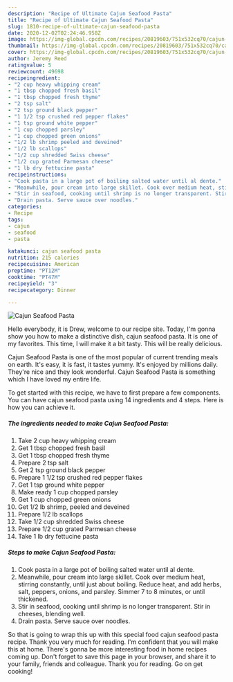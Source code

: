 ```yaml
---
description: "Recipe of Ultimate Cajun Seafood Pasta"
title: "Recipe of Ultimate Cajun Seafood Pasta"
slug: 1810-recipe-of-ultimate-cajun-seafood-pasta
date: 2020-12-02T02:24:46.958Z
image: https://img-global.cpcdn.com/recipes/20819603/751x532cq70/cajun-seafood-pasta-recipe-main-photo.jpg
thumbnail: https://img-global.cpcdn.com/recipes/20819603/751x532cq70/cajun-seafood-pasta-recipe-main-photo.jpg
cover: https://img-global.cpcdn.com/recipes/20819603/751x532cq70/cajun-seafood-pasta-recipe-main-photo.jpg
author: Jeremy Reed
ratingvalue: 5
reviewcount: 49698
recipeingredient:
- "2 cup heavy whipping cream"
- "1 tbsp chopped fresh basil"
- "1 tbsp chopped fresh thyme"
- "2 tsp salt"
- "2 tsp ground black pepper"
- "1 1/2 tsp crushed red pepper flakes"
- "1 tsp ground white pepper"
- "1 cup chopped parsley"
- "1 cup chopped green onions"
- "1/2 lb shrimp peeled and deveined"
- "1/2 lb scallops"
- "1/2 cup shredded Swiss cheese"
- "1/2 cup grated Parmesan cheese"
- "1 lb dry fettucine pasta"
recipeinstructions:
- "Cook pasta in a large pot of boiling salted water until al dente."
- "Meanwhile, pour cream into large skillet. Cook over medium heat, stirring constantly, until just about boiling. Reduce heat, and add herbs, salt, peppers, onions, and parsley. Simmer 7 to 8 minutes, or until thickened."
- "Stir in seafood, cooking until shrimp is no longer transparent. Stir in cheeses, blending well."
- "Drain pasta. Serve sauce over noodles."
categories:
- Recipe
tags:
- cajun
- seafood
- pasta

katakunci: cajun seafood pasta 
nutrition: 215 calories
recipecuisine: American
preptime: "PT12M"
cooktime: "PT47M"
recipeyield: "3"
recipecategory: Dinner

---
```



![Cajun Seafood Pasta](https://img-global.cpcdn.com/recipes/20819603/751x532cq70/cajun-seafood-pasta-recipe-main-photo.jpg)

Hello everybody, it is Drew, welcome to our recipe site. Today, I'm gonna show you how to make a distinctive dish, cajun seafood pasta. It is one of my favorites. This time, I will make it a bit tasty. This will be really delicious.



Cajun Seafood Pasta is one of the most popular of current trending meals on earth. It's easy, it is fast, it tastes yummy. It's enjoyed by millions daily. They're nice and they look wonderful. Cajun Seafood Pasta is something which I have loved my entire life.


To get started with this recipe, we have to first prepare a few components. You can have cajun seafood pasta using 14 ingredients and 4 steps. Here is how you can achieve it.

<!--inarticleads1-->

##### The ingredients needed to make Cajun Seafood Pasta:

1. Take 2 cup heavy whipping cream
1. Get 1 tbsp chopped fresh basil
1. Get 1 tbsp chopped fresh thyme
1. Prepare 2 tsp salt
1. Get 2 tsp ground black pepper
1. Prepare 1 1/2 tsp crushed red pepper flakes
1. Get 1 tsp ground white pepper
1. Make ready 1 cup chopped parsley
1. Get 1 cup chopped green onions
1. Get 1/2 lb shrimp, peeled and deveined
1. Prepare 1/2 lb scallops
1. Take 1/2 cup shredded Swiss cheese
1. Prepare 1/2 cup grated Parmesan cheese
1. Take 1 lb dry fettucine pasta




<!--inarticleads2-->

##### Steps to make Cajun Seafood Pasta:

1. Cook pasta in a large pot of boiling salted water until al dente.
1. Meanwhile, pour cream into large skillet. Cook over medium heat, stirring constantly, until just about boiling. Reduce heat, and add herbs, salt, peppers, onions, and parsley. Simmer 7 to 8 minutes, or until thickened.
1. Stir in seafood, cooking until shrimp is no longer transparent. Stir in cheeses, blending well.
1. Drain pasta. Serve sauce over noodles.




So that is going to wrap this up with this special food cajun seafood pasta recipe. Thank you very much for reading. I'm confident that you will make this at home. There's gonna be more interesting food in home recipes coming up. Don't forget to save this page in your browser, and share it to your family, friends and colleague. Thank you for reading. Go on get cooking!
